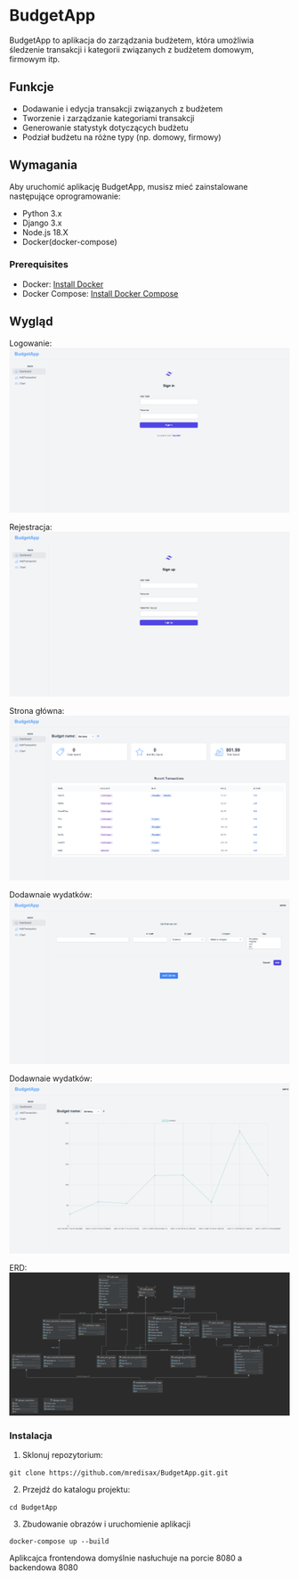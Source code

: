 # BudgetApp

BudgetApp to aplikacja do zarządzania budżetem, która umożliwia śledzenie transakcji i kategorii związanych z budżetem domowym, firmowym itp.

## Funkcje

- Dodawanie i edycja transakcji związanych z budżetem
- Tworzenie i zarządzanie kategoriami transakcji
- Generowanie statystyk dotyczących budżetu
- Podział budżetu na różne typy (np. domowy, firmowy)

## Wymagania

Aby uruchomić aplikację BudgetApp, musisz mieć zainstalowane następujące oprogramowanie:

- Python 3.x
- Django 3.x
- Node.js 18.X
- Docker(docker-compose)

### Prerequisites

- Docker: [Install Docker](https://docs.docker.com/get-docker/)
- Docker Compose: [Install Docker Compose](https://docs.docker.com/compose/install/)

## Wygląd
Logowanie:
![image info](./assets/img/login.png)

Rejestracja:
![image info](./assets/img/singup.png)

Strona główna:
![image info](./assets/img/home.png)

Dodawnaie wydatków:
![image info](./assets/img/add.png)

Dodawnaie wydatków:
![image info](./assets/img/chart.png)

ERD:
![image info](./assets/img/ERD.png)

### Instalacja

1. Sklonuj repozytorium:

`git clone https://github.com/mredisax/BudgetApp.git.git`

2. Przejdź do katalogu projektu:

`cd BudgetApp`

3. Zbudowanie obrazów i uruchomienie aplikacji
```
docker-compose up --build
```

Aplikcajca frontendowa domyślnie nasłuchuje na porcie 8080 a backendowa 8080

